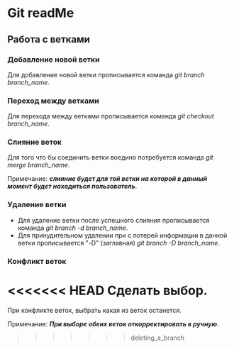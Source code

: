 # Git readMe

## Работа с ветками

### **Добавление новой ветки**
Для добавление новой ветки прописывается команда *git branch branch_name*.
### **Переход между ветками**
Для перехода между ветками прописывается команда *git checkout branch_name*.
### **Слияние веток**
Для того что бы соединить ветки воедино потребуется команда *git merge branch_name*.

Примечание: **_слияние будет для той ветки на которой в данный момент будет находиться пользователь_**.
### **Удаление ветки**
* Для удаление ветки после успешного слияния прописывается команда *git branch -d branch_name*.
* Для принудительном удалении при с потерей информации в данной ветки прописывается "-D" (заглавная) *git branch -D branch_name*.
### **Конфликт веток**
<<<<<<< HEAD
Сделать выбор.
=======
При конфликте веток, выбрать какая из веток останется.

Примечание: **_При выборе обеих веток откорректировать в ручную_**.
>>>>>>> deleting_a_branch
